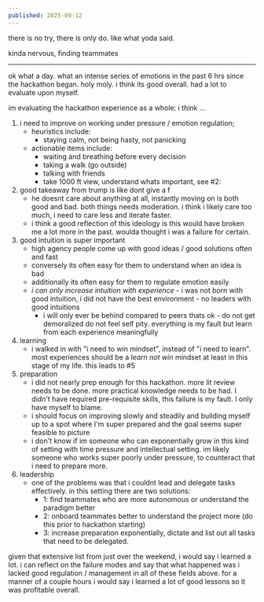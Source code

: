 ```yaml
---
published: 2025-09-12
---
```


there is no try, there is only do. like what yoda said.

kinda nervous, finding teammates 

----

ok what a day. what an intense series of emotions in the past 6 hrs since the hackathon began. holy moly. i think its good overall. had a lot to evaluate upon myself. 

im evaluating the hackathon experience as a whole:
i think ...

1) i need to improve on working under pressure / emotion regulation; 
	- heuristics include: 
		- staying calm, not being hasty, not panicking
	- actionable items include:
		- waiting and breathing before every decision
		- taking a walk (go outside)
		- talking with friends
		- take 1000 ft view, understand whats important, see #2:
2) good takeaway from trump is like dont give a f
	- he doesnt care about anything at all, instantly moving on is both good and bad. both things needs moderation. i think i likely care too much, i need to care less and iterate faster.
	- i think a good reflection of this ideology is this would have broken me a lot more in the past. woulda thought i was a failure for certain.
3) good intuition is super important
	- high agency people come up with good ideas / good solutions often and fast
	- conversely its often easy for them to understand when an idea is bad
	- additionally its often easy for them to regulate emotion easily
	- *i can only increase intuition with experience* - i was not born with good intuition, i did not have the best environment - no leaders with good intuitions
		- i will only ever be behind compared to peers thats ok - do not get demoralized do not feel self pity. everything is my fault but learn from each experience meaningfully
4) learning
	- i walked in with "i need to win mindset", instead of "i need to learn". most experiences should be a *learn not win* mindset at least in this stage of my life. this leads to #5
5) preparation
	- i did not nearly prep enough for this hackathon. more lit review needs to be done. more practical knowledge needs to be had. I didn't have required pre-requisite skills, this failure is my fault. I only have myself to blame.
	- i should focus on improving slowly and steadily and building myself up to a spot where I'm super prepared and the goal seems super feasible to picture
	- i don't know if im someone who can exponentially grow in this kind of setting with time pressure and intellectual setting. im likely someone who works super poorly under pressure, to counteract that i need to prepare more.
6) leadership
	- one of the problems was that i couldnt lead and delegate tasks effectively. in this setting there are two solutions:
		- 1: find teammates who are more autonomous or understand the paradigm better
		- 2: onboard teammates better to understand the project more (do this prior to hackathon starting)
		- 3: increase preparation exponentially, dictate and list out all tasks that need to be delegated.

given that extensive list from just over the weekend, i would say i learned a lot. i can reflect on the failure modes and say that what happened was i lacked good regulation / management in all of these fields above. for a manner of a couple hours i would say i learned a lot of good lessons so it was profitable overall. 
